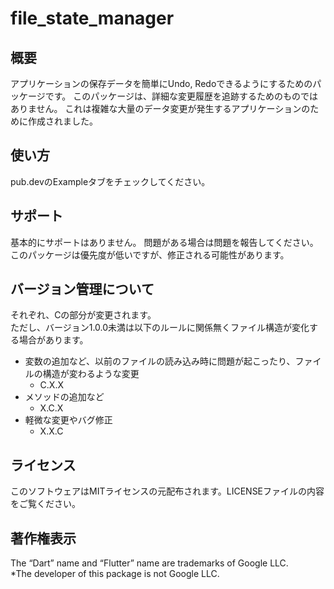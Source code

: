 # file_state_manager

## 概要
アプリケーションの保存データを簡単にUndo, Redoできるようにするためのパッケージです。
このパッケージは、詳細な変更履歴を追跡するためのものではありません。
これは複雑な大量のデータ変更が発生するアプリケーションのために作成されました。

## 使い方
pub.devのExampleタブをチェックしてください。

## サポート
基本的にサポートはありません。
問題がある場合は問題を報告してください。
このパッケージは優先度が低いですが、修正される可能性があります。

## バージョン管理について
それぞれ、Cの部分が変更されます。  
ただし、バージョン1.0.0未満は以下のルールに関係無くファイル構造が変化する場合があります。  
- 変数の追加など、以前のファイルの読み込み時に問題が起こったり、ファイルの構造が変わるような変更
  - C.X.X
- メソッドの追加など
  - X.C.X
- 軽微な変更やバグ修正
  - X.X.C

## ライセンス
このソフトウェアはMITライセンスの元配布されます。LICENSEファイルの内容をご覧ください。

## 著作権表示
The “Dart” name and “Flutter” name are trademarks of Google LLC.  
*The developer of this package is not Google LLC.